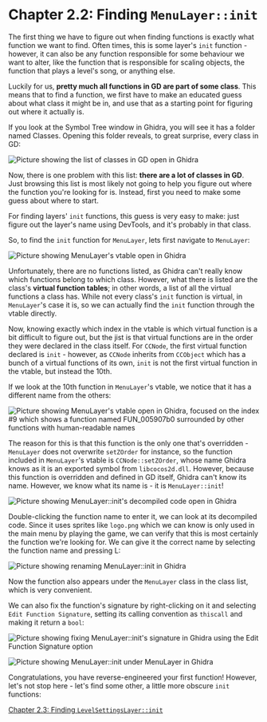 # Chapter 2.2: Finding `MenuLayer::init`

The first thing we have to figure out when finding functions is exactly what function we want to find. Often times, this is some layer's `init` function - however, it can also be any function responsible for some behaviour we want to alter, like the function that is responsible for scaling objects, the function that plays a level's song, or anything else.

Luckily for us, **pretty much all functions in GD are part of some class**. This means that to find a function, we first have to make an educated guess about what class it might be in, and use that as a starting point for figuring out where it actually is.

If you look at the Symbol Tree window in Ghidra, you will see it has a folder named Classes. Opening this folder reveals, to great surprise, every class in GD:

![Picture showing the list of classes in GD open in Ghidra](/assets/handbook/vol2/classes_in_symbol_tree.png)

Now, there is one problem with this list: **there are a lot of classes in GD**. Just browsing this list is most likely not going to help you figure out where the function you're looking for is. Instead, first you need to make some guess about where to start.

For finding layers' `init` functions, this guess is very easy to make: just figure out the layer's name using DevTools, and it's probably in that class. 

So, to find the `init` function for `MenuLayer`, lets first navigate to `MenuLayer`:

![Picture showing MenuLayer's vtable open in Ghidra](/assets/handbook/vol2/MenuLayer_in_ghidra.png)

Unfortunately, there are no functions listed, as Ghidra can't really know which functions belong to which class. However, what there is listed are the class's **virtual function tables**; in other words, a list of all the virtual functions a class has. While not every class's `init` function is virtual, in `MenuLayer`'s case it is, so we can actually find the `init` function through the vtable directly.

Now, knowing exactly which index in the vtable is which virtual function is a bit difficult to figure out, but the jist is that virtual functions are in the order they were declared in the class itself. For `CCNode`, the first virtual function declared is `init` - however, as `CCNode` inherits from `CCObject` which has a bunch of a virtual functions of its own, `init` is not the first virtual function in the vtable, but instead the 10th.

If we look at the 10th function in `MenuLayer`'s vtable, we notice that it has a different name from the others:

![Picture showing MenuLayer's vtable open in Ghidra, focused on the index #9 which shows a function named FUN_005907b0 surrounded by other functions with human-readable names](/assets/handbook/vol2/MenuLayer_init.png)

The reason for this is that this function is the only one that's overridden - `MenuLayer` does not overwrite `setZOrder` for instance, so the function included in `MenuLayer`'s vtable is `CCNode::setZOrder`, whose name Ghidra knows as it is an exported symbol from `libcocos2d.dll`. However, because this function is overridden and defined in GD itself, Ghidra can't know its name. However, we know what its name is - it is `MenuLayer::init`!

![Picture showing MenuLayer::init's decompiled code open in Ghidra](/assets/handbook/vol2/MenuLayer_init_code.png)

Double-clicking the function name to enter it, we can look at its decompiled code. Since it uses sprites like `logo.png` which we can know is only used in the main menu by playing the game, we can verify that this is most certainly the function we're looking for. We can give it the correct name by selecting the function name and pressing L:

![Picture showing renaming MenuLayer::init in Ghidra](/assets/handbook/vol2/rename_MenuLayer_init.png)

Now the function also appears under the `MenuLayer` class in the class list, which is very convenient.

We can also fix the function's signature by right-clicking on it and selecting `Edit Function Signature`, setting its calling convention as `thiscall` and making it return a `bool`:

![Picture showing fixing MenuLayer::init's signature in Ghidra using the Edit Function Signature option](/assets/handbook/vol2/correct_MenuLayer_init_sig.png)

![Picture showing MenuLayer::init under MenuLayer in Ghidra](/assets/handbook/vol2/MenuLayer_init_in_list.png)

Congratulations, you have reverse-engineered your first function! However, let's not stop here - let's find some other, a little more obscure `init` functions:

[Chapter 2.3: Finding `LevelSettingsLayer::init`](/handbook/vol2/chap2_4.md)
